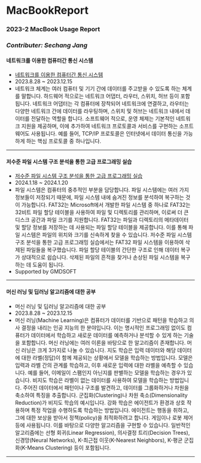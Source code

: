 # MacBookReport

### 2023-2 MacBook Usage Report

### *Contributer: Sechang Jang*

#### 네트워크를 이용한 컴퓨터간 통신 시스템

- [네트워크를 이용한 컴퓨터간 통신 시스템](./Network/)
- 2023.8.28 ~ 2023.12.15
- 네트워크 체계는 여러 컴퓨터 및 기기 간에 데이터를 주고받을 수 있도록 하는 체계를 말합니다. 하드웨어 적으로는 네트워크 어댑터, 라우터, 스위치, 허브 등이 포함됩니다. 네트워크 어댑터는 각 컴퓨터에 장착되어 네트워크에 연결하고, 라우터는 다양한 네트워크 간에 데이터를 라우팅하며, 스위치 및 허브는 네트워크 내에서 데이터를 전달하는 역할을 합니다. 소프트웨어 적으로, 운영 체제는 기본적인 네트워크 지원을 제공하며, 이에 추가하여 네트워크 프로토콜과 서비스를 구현하는 소프트웨어도 사용됩니다. 예를 들어, TCP/IP 프로토콜은 인터넷에서 데이터 통신을 가능하게 하는 핵심 프로토콜 중 하나입니다.

---

#### 저수준 파일 시스템 구조 분석을 통한 고급 프로그래밍 실습

- [저수준 파일 시스템 구조 분석을 통한 고급 프로그래밍 실습](./FAT32_Analysis/)
- 2024.1.18 ~ 2024.1.20
- 파일 시스템은 컴퓨터의 중추적인 부분을 담당합니다. 파일 시스템에는 여러 가지 정보들이 저장되기 때문에, 파일 시스템 내에 숨겨진 정보를 분석하여 복구하는 것이 가능합니다. FAT32는 Microsoft에서 개발한 파일 시스템 중 하나로 FAT32는 32비트 파일 할당 테이블을 사용하여 파일 및 디렉토리를 관리하며, 이로써 더 큰 디스크 공간과 파일 크기를 지원합니다. FAT32는 파일과 디렉토리의 메타데이터 및 할당 정보를 저장하는 데 사용되는 파일 할당 테이블을 제공합니다. 이를 통해 파일 시스템은 파일의 위치와 크기를 신속하게 찾을 수 있습니다.
저수준 파일 시스템 구조 분석을 통한 고급 프로그래밍 실습에서는 FAT32 파일 시스템을 이용하여 삭제된 파일들을 복구했습니다. 파일 할당 테이블의 간단한 구조로 인해 데이터 복구가 상대적으로 쉽습니다. 삭제된 파일의 흔적을 찾거나 손상된 파일 시스템을 복구하는 데 도움이 됩니다. 
- Supported by GMDSOFT

---

#### 머신 러닝 및 딥러닝 알고리즘에 대한 공부

- 머신 러닝 및 딥러닝 알고리즘에 대한 공부
- 2023.8.28 ~ 2023.12.15
- 머신 러닝(Machine Learning)은 컴퓨터가 데이터를 기반으로 패턴을 학습하고 의사 결정을 내리는 인공 지능의 한 분야입니다. 이는 명시적인 프로그래밍 없이도 컴퓨터가 데이터에서 학습하고 새로운 데이터를 예측하거나 분석할 수 있게 하는 기술을 포함합니다.
머신 러닝에는 여러 이론을 바탕으로 한 알고리즘이 존재합니다. 머신 러닝은 크게 3가지로 나눌 수 있습니다. 지도 학습은 입력 데이터와 해당 데이터에 대한 라벨(정답)이 함께 제공되는 상황에서 모델을 학습하는 방법입니다. 모델은 입력과 라벨 간의 관계를 학습하고, 이후 새로운 입력에 대한 라벨을 예측할 수 있습니다. 예를 들어, 이메일이 스팸인지 아닌지를 판별하는 모델을 학습하는 경우가 있습니다. 비지도 학습은 라벨이 없는 데이터를 사용하여 모델을 학습하는 방법입니다. 주어진 데이터에서 패턴이나 구조를 발견하고, 데이터를 그룹화하거나 차원을 축소하여 특징을 추출합니다. 군집화(Clustering)나 차원 축소(Dimensionality Reduction)가 비지도 학습의 예시입니다. 강화 학습은 에이전트가 환경과 상호 작용하며 특정 작업을 수행하도록 학습하는 방법입니다. 에이전트는 행동을 취하고, 그에 대한 보상을 받아서 정책(policy)을 최적화하려고 합니다. 게임이나 로봇 제어 등에 사용됩니다.
이를 바탕으로 다양한 알고리즘을 구현할 수 있습니다. 일반적인 알고리즘에는 선형 회귀(Linear Regression), 의사결정 트리(Decision Trees), 신경망(Neural Networks), K-최근접 이웃(K-Nearest Neighbors), K-평균 군집화(K-Means Clustering) 등이 포함됩니다.
---
